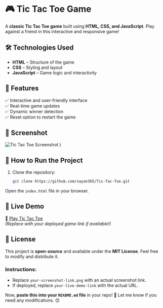 # 🎮 Tic Tac Toe Game  

A **classic Tic Tac Toe game** built using **HTML, CSS, and JavaScript**. Play against a friend in this interactive and responsive game!  

## 🛠 Technologies Used  
- **HTML** – Structure of the game  
- **CSS** – Styling and layout  
- **JavaScript** – Game logic and interactivity  

## 🚀 Features  
✅ Interactive and user-friendly interface  
✅ Real-time game updates  
✅ Dynamic winner detection  
✅ Reset option to restart the game  

## 📸 Screenshot  
![Tic Tac Toe Screenshot](https://i.ibb.co/BHf4tC81/image.png)
) 

## 🔧 How to Run the Project  
1. Clone the repository:  
   ```bash
   git clone https://github.com/sayan365/Tic-Tac-Toe.git
Open the `index.html` file in your browser.

## 📌 Live Demo  
🔗 [Play Tic Tac Toe](your-live-demo-link)  
*(Replace with your deployed game link if available!)*  

## 📜 License  
This project is **open-source** and available under the **MIT License**. Feel free to modify and distribute it.

### Instructions:  
- Replace `your-screenshot-link.png` with an actual screenshot link.  
- If deployed, replace `your-live-demo-link` with the actual URL.  

Now, **paste this into your `README.md` file** in your repo! 🚀 Let me know if you need any modifications. 😊
